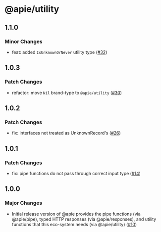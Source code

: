 # @apie/utility

## 1.1.0

### Minor Changes

- feat: added `IsUnknownOrNever` utility type ([#32](https://github.com/Refzlund/apie-monorepo/pull/32))

## 1.0.3

### Patch Changes

- refactor: move `Nil` brand-type to `@apie/utility` ([#30](https://github.com/Refzlund/apie-monorepo/pull/30))

## 1.0.2

### Patch Changes

- fix: interfaces not treated as UnknownRecord's ([#26](https://github.com/Refzlund/apie-monorepo/pull/26))

## 1.0.1

### Patch Changes

- fix: pipe functions do not pass through correct input type ([#14](https://github.com/Refzlund/apie-monorepo/pull/14))

## 1.0.0

### Major Changes

- Initial release version of @apie provides the pipe functions (via @apie/pipe), typed HTTP responses (via @apie/responses), and utility functions that this eco-system needs (via @apie/utility) ([#10](https://github.com/Refzlund/apie-monorepo/pull/10))
